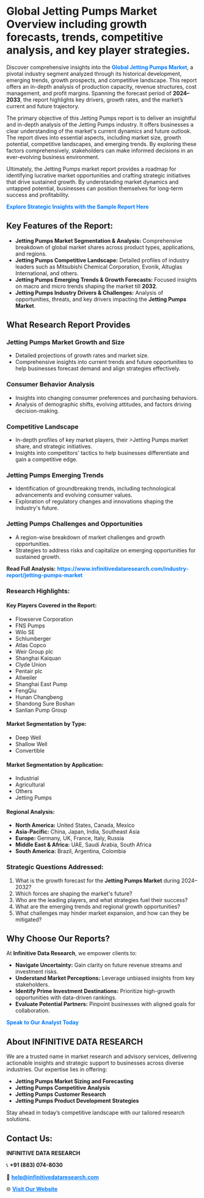 <h1>Global Jetting Pumps Market Overview including growth forecasts, trends, competitive analysis, and key player strategies.</h1>
<p>
Discover comprehensive insights into the 
<a href="https://www.infinitivedataresearch.com/industry-report/jetting-pumps-market" rel="dofollow" style="color: #007BFF; text-decoration: none;"><strong>Global Jetting Pumps Market</strong></a>, a pivotal industry segment analyzed through its historical development, emerging trends, growth prospects, and competitive landscape. This report offers an in-depth analysis of production capacity, revenue structures, cost management, and profit margins. Spanning the forecast period of <strong>2024–2033</strong>, the report highlights key drivers, growth rates, and the market’s current and future trajectory.
</p>
<p>
The primary objective of this Jetting Pumps report is to deliver an insightful and in-depth analysis of the Jetting Pumps industry. It offers businesses a clear understanding of the market's current dynamics and future outlook. The report dives into essential aspects, including market size, growth potential, competitive landscapes, and emerging trends. By exploring these factors comprehensively, stakeholders can make informed decisions in an ever-evolving business environment.
</p>
<p>
Ultimately, the Jetting Pumps market report provides a roadmap for identifying lucrative market opportunities and crafting strategic initiatives that drive sustained growth. By understanding market dynamics and untapped potential, businesses can position themselves for long-term success and profitability.
</p>
<p>
<a href="https://www.infinitivedataresearch.com/request-sample/reportId=110369" style="color: #007BFF; text-decoration: none;"><strong>Explore Strategic Insights with the Sample Report Here</strong></a>
</p>

<h2>Key Features of the Report:</h2>
<ul>
<li><strong>Jetting Pumps Market Segmentation & Analysis:</strong> Comprehensive breakdown of global market shares across product types, applications, and regions.</li>
<li><strong>Jetting Pumps Competitive Landscape:</strong> Detailed profiles of industry leaders such as Mitsubishi Chemical Corporation, Evonik, Altuglas International, and others.</li>
<li><strong>Jetting Pumps Emerging Trends & Growth Forecasts:</strong> Focused insights on macro and micro trends shaping the market till <strong>2032</strong>.</li>
<li><strong>Jetting Pumps Industry Drivers & Challenges:</strong> Analysis of opportunities, threats, and key drivers impacting the <strong>Jetting Pumps Market</strong>.</li>
</ul>

<h2>What Research Report Provides</h2>
<h3>Jetting Pumps Market Growth and Size</h3>
<ul>
<li>Detailed projections of growth rates and market size.</li>
<li>Comprehensive insights into current trends and future opportunities to help businesses forecast demand and align strategies effectively.</li>
</ul>

<h3>Consumer Behavior Analysis</h3>
<ul>
<li>Insights into changing consumer preferences and purchasing behaviors.</li>
<li>Analysis of demographic shifts, evolving attitudes, and factors driving decision-making.</li>
</ul>

<h3>Competitive Landscape</h3>
<ul>
<li>In-depth profiles of key market players, their >Jetting Pumps market share, and strategic initiatives.</li>
<li>Insights into competitors' tactics to help businesses differentiate and gain a competitive edge.</li>
</ul>

<h3>Jetting Pumps Emerging Trends</h3>
<ul>
<li>Identification of groundbreaking trends, including technological advancements and evolving consumer values.</li>
<li>Exploration of regulatory changes and innovations shaping the industry's future.</li>
</ul>

<h3>Jetting Pumps Challenges and Opportunities</h3>
<ul>
<li>A region-wise breakdown of market challenges and growth opportunities.</li>
<li>Strategies to address risks and capitalize on emerging opportunities for sustained growth.</li>
</ul>
<p><strong>Read Full Analysis:</strong> <a href="https://www.infinitivedataresearch.com/industry-report/jetting-pumps-market" rel="dofollow" style="color: #007BFF; text-decoration: none;"><strong>https://www.infinitivedataresearch.com/industry-report/jetting-pumps-market</strong></a></p>
<h3>Research Highlights:</h3>
<h4>Key Players Covered in the Report:</h4>
<ul><li>Flowserve Corporation</li><li>FNS Pumps</li><li>Wilo SE</li><li>Schlumberger</li><li>Atlas Copco</li><li>Weir Group plc</li><li>Shanghai Kaiquan</li><li>Clyde Union</li><li>Pentair plc</li><li>Allweiler</li><li>Shanghai East Pump</li><li>FengQiu</li><li>Hunan Changbeng</li><li>Shandong Sure Boshan</li><li>Sanlian Pump Group</li></ul>
<h4>Market Segmentation by Type:</h4>
<ul><li>Deep Well</li><li>Shallow Well</li><li>Convertible</li></ul>
<h4>Market Segmentation by Application:</h4>
<ul><li>Industrial</li><li>Agricultural</li><li>Others</li><li>Jetting Pumps</li></ul>

<h4>Regional Analysis:</h4>
<ul>
<li><strong>North America:</strong> United States, Canada, Mexico</li>
<li><strong>Asia-Pacific:</strong> China, Japan, India, Southeast Asia</li>
<li><strong>Europe:</strong> Germany, UK, France, Italy, Russia</li>
<li><strong>Middle East & Africa:</strong> UAE, Saudi Arabia, South Africa</li>
<li><strong>South America:</strong> Brazil, Argentina, Colombia</li>
</ul>

<h3>Strategic Questions Addressed:</h3>
<ol>
<li>What is the growth forecast for the <strong>Jetting Pumps Market</strong> during 2024–2032?</li>
<li>Which forces are shaping the market's future?</li>
<li>Who are the leading players, and what strategies fuel their success?</li>
<li>What are the emerging trends and regional growth opportunities?</li>
<li>What challenges may hinder market expansion, and how can they be mitigated?</li>
</ol>

<h2>Why Choose Our Reports?</h2>
<p>At <strong>Infinitive Data Research</strong>, we empower clients to:</p>
<ul>
<li><strong>Navigate Uncertainty:</strong> Gain clarity on future revenue streams and investment risks.</li>
<li><strong>Understand Market Perceptions:</strong> Leverage unbiased insights from key stakeholders.</li>
<li><strong>Identify Prime Investment Destinations:</strong> Prioritize high-growth opportunities with data-driven rankings.</li>
<li><strong>Evaluate Potential Partners:</strong> Pinpoint businesses with aligned goals for collaboration.</li>
</ul>
<p><a href="https://www.infinitivedataresearch.com/industry-report/jetting-pumps-market" rel="dofollow" style="color: #007BFF; text-decoration: none;"><strong>Speak to Our Analyst Today</strong></a></p>

<h2>About INFINITIVE DATA RESEARCH</h2>
<p>We are a trusted name in market research and advisory services, delivering actionable insights and strategic support to businesses across diverse industries. Our expertise lies in offering:</p>
<ul>
<li><strong>Jetting Pumps Market Sizing and Forecasting</strong></li>
<li><strong>Jetting Pumps Competitive Analysis</strong></li>
<li><strong>Jetting Pumps Customer Research</strong></li>
<li><strong>Jetting Pumps Product Development Strategies</strong></li>
</ul>
<p>Stay ahead in today’s competitive landscape with our tailored research solutions.</p>

<h2>Contact Us:</h2>
<p><strong>INFINITIVE DATA RESEARCH</strong></p>
<p>📞 <strong>+91 (883) 074-8030</strong></p>
<p>📧 <strong><a href="mailto:help@infinitivedataresearch.com" style="color: #007BFF;">help@infinitivedataresearch.com</a></strong></p>
<p>🌐 <strong><a href="https://www.infinitivedataresearch.com" rel="dofollow" style="color: #007BFF;">Visit Our Website</a></strong></p>